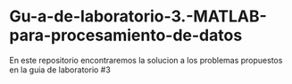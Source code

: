 # Gu-a-de-laboratorio-3.-MATLAB-para-procesamiento-de-datos
En este repositorio encontraremos la solucion a los problemas propuestos en la guia de laboratorio #3
